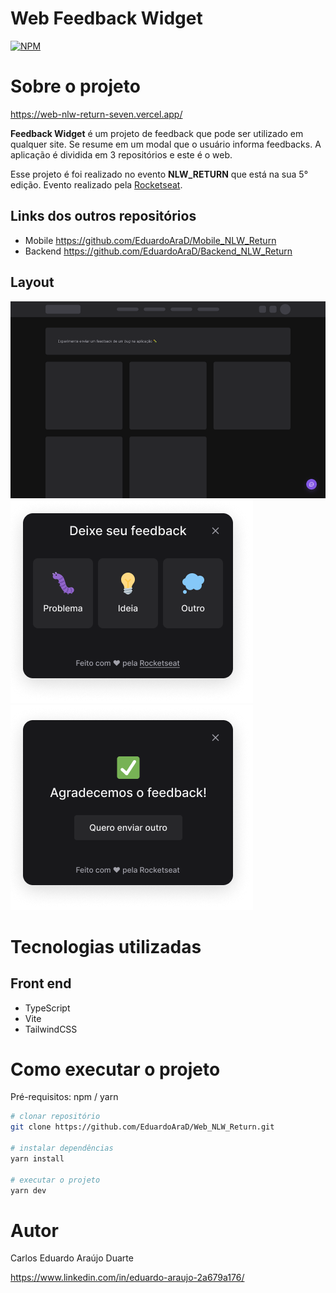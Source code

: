 # Web Feedback Widget
[![NPM](https://img.shields.io/npm/l/react)](https://github.com/EduardoAraD/Web_NLW_Return/blob/main/LICENSE)

# Sobre o projeto

https://web-nlw-return-seven.vercel.app/

**Feedback Widget** é um projeto de feedback que pode ser utilizado em qualquer site. Se resume em um modal que o usuário informa feedbacks.
A aplicação é dividida em 3 repositórios e este é o web.

Esse projeto é foi realizado no evento **NLW_RETURN** que está na sua 5° edição. Evento realizado pela [Rocketseat](https://www.rocketseat.com.br "Site da Rockeseat").

## Links dos outros repositórios

- Mobile https://github.com/EduardoAraD/Mobile_NLW_Return
- Backend https://github.com/EduardoAraD/Backend_NLW_Return

## Layout
![Web 1](https://github.com/EduardoAraD/assets/blob/main/feedback-widget/webFeedback.png) ![Web 2](https://github.com/EduardoAraD/assets/blob/main/feedback-widget/init.png) ![Web 3](https://github.com/EduardoAraD/assets/blob/main/feedback-widget/feedback.png)

# Tecnologias utilizadas
## Front end
- TypeScript
- Vite
- TailwindCSS

# Como executar o projeto
Pré-requisitos: npm / yarn

```bash
# clonar repositório
git clone https://github.com/EduardoAraD/Web_NLW_Return.git

# instalar dependências
yarn install

# executar o projeto
yarn dev
```

# Autor

Carlos Eduardo Araújo Duarte

https://www.linkedin.com/in/eduardo-araujo-2a679a176/

